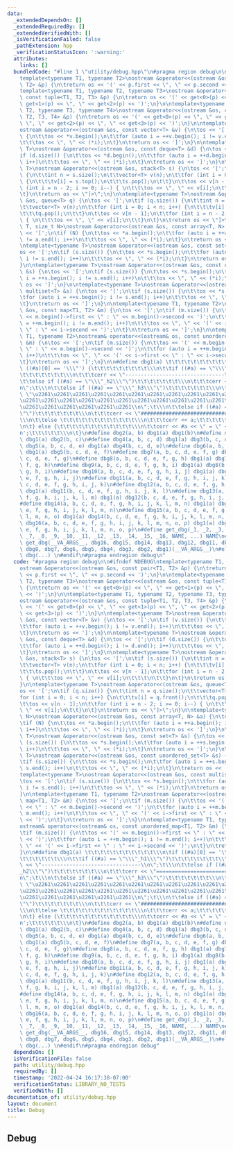 ```yaml
---
data:
  _extendedDependsOn: []
  _extendedRequiredBy: []
  _extendedVerifiedWith: []
  _isVerificationFailed: false
  _pathExtension: hpp
  _verificationStatusIcon: ':warning:'
  attributes:
    links: []
  bundledCode: "#line 1 \"utility/debug.hpp\"\n#pragma region debug\n\n#ifndef NDEBUG\n\
    template<typename T1, typename T2>\nostream &operator<<(ostream &os, const pair<T1,\
    \ T2> &p) {\n\treturn os << '(' << p.first << \", \" << p.second << ')';\n}\n\n\
    template<typename T1, typename T2, typename T3>\nostream &operator<<(ostream &os,\
    \ const tuple<T1, T2, T3> &p) {\n\treturn os << '(' << get<0>(p) << \", \" <<\
    \ get<1>(p) << \", \" << get<2>(p) << ')';\n}\n\ntemplate<typename T1, typename\
    \ T2, typename T3, typename T4>\nostream &operator<<(ostream &os, const tuple<T1,\
    \ T2, T3, T4> &p) {\n\treturn os << '(' << get<0>(p) << \", \" << get<1>(p) <<\
    \ \", \" << get<2>(p) << \", \" << get<3>(p) << ')';\n}\n\ntemplate<typename T>\n\
    ostream &operator<<(ostream &os, const vector<T> &v) {\n\tos << '[';\n\tif (v.size())\
    \ {\n\t\tos << *v.begin();\n\t\tfor (auto i = ++v.begin(); i != v.end(); i++)\n\
    \t\t\tos << \", \" << (*i);\n\t}\n\treturn os << ']';\n}\n\ntemplate<typename\
    \ T>\nostream &operator<<(ostream &os, const deque<T> &d) {\n\tos << '[';\n\t\
    if (d.size()) {\n\t\tos << *d.begin();\n\t\tfor (auto i = ++d.begin(); i != d.end();\
    \ i++)\n\t\t\tos << \", \" << (*i);\n\t}\n\treturn os << ']';\n}\n\ntemplate<typename\
    \ T>\nostream &operator<<(ostream &os, stack<T> s) {\n\tos << '[';\n\tif (s.size())\
    \ {\n\t\tint n = s.size();\n\t\tvector<T> v(n);\n\t\tfor (int i = 0; i < n; i++)\
    \ {\n\t\t\tv[i] = s.top();\n\t\t\ts.pop();\n\t\t}\n\t\tos << v[n - 1];\n\t\tfor\
    \ (int i = n - 2; i >= 0; i--) { \n\t\t\tos << \", \" << v[i];\n\t\t\t\n\t\t}\n\
    \t}\n\treturn os << \"]>\";\n}\n\ntemplate<typename T>\nostream &operator<<(ostream\
    \ &os, queue<T> q) {\n\tos << '[';\n\tif (q.size()) {\n\t\tint n = q.size();\n\
    \t\tvector<T> v(n);\n\t\tfor (int i = 0; i < n; i++) {\n\t\t\tv[i] = q.front();\n\
    \t\t\tq.pop();\n\t\t}\n\t\tos << v[n - 1];\n\t\tfor (int i = n - 2; i >= 0; i--)\
    \ { \n\t\t\tos << \", \" << v[i];\n\t\t}\n\t}\n\treturn os << \"]>\";\n}\n\ntemplate<typename\
    \ T, size_t N>\nostream &operator<<(ostream &os, const array<T, N> &a) {\n\tos\
    \ << '[';\n\tif (N) {\n\t\tos << *a.begin();\n\t\tfor (auto i = ++a.begin(); i\
    \ != a.end(); i++)\n\t\t\tos << \", \" << (*i);\n\t}\n\treturn os << ']';\n}\n\
    \ntemplate<typename T>\nostream &operator<<(ostream &os, const set<T> &s) {\n\t\
    os << '[';\n\tif (s.size()) {\n\t\tos << *s.begin();\n\t\tfor (auto i = ++s.begin();\
    \ i != s.end(); i++)\n\t\t\tos << \", \" << (*i);\n\t}\n\treturn os << ']';\n\
    }\n\ntemplate<typename T>\nostream &operator<<(ostream &os, const unordered_set<T>\
    \ &s) {\n\tos << '[';\n\tif (s.size()) {\n\t\tos << *s.begin();\n\t\tfor (auto\
    \ i = ++s.begin(); i != s.end(); i++)\n\t\t\tos << \", \" << (*i);\n\t}\n\treturn\
    \ os << ']';\n}\n\ntemplate<typename T>\nostream &operator<<(ostream &os, const\
    \ multiset<T> &s) {\n\tos << '[';\n\tif (s.size()) {\n\t\tos << *s.begin();\n\t\
    \tfor (auto i = ++s.begin(); i != s.end(); i++)\n\t\t\tos << \", \" << (*i);\n\
    \t}\n\treturn os << ']';\n}\n\ntemplate<typename T1, typename T2>\nostream &operator<<(ostream\
    \ &os, const map<T1, T2> &m) {\n\tos << '[';\n\tif (m.size()) {\n\t\tos << '('\
    \ << m.begin()->first << \" : \" << m.begin()->second << ')';\n\t\tfor (auto i\
    \ = ++m.begin(); i != m.end(); i++)\n\t\t\tos << \", \" << '(' << i->first <<\
    \ \" : \" << i->second << ')';\n\t}\n\treturn os << ']';\n}\n\ntemplate<typename\
    \ T1, typename T2>\nostream& operator<<(ostream& os, const unordered_map<T1, T2>\
    \ &m) {\n\tos << '[';\n\tif (m.size()) {\n\t\tos << '(' << m.begin()->first <<\
    \ \" : \" << m.begin()->second << ')';\n\t\tfor (auto i = ++m.begin(); i != m.end();\
    \ i++)\n\t\t\tos << \", \" << '(' << i->first << \" : \" << i->second << ')';\n\
    \t}\n\treturn os << ']';\n}\n\n#define dbg1(a) \t\t\t\t\t\t\t\t\t\t\t\\\n\tif\
    \ ((#a)[0] == '\\\"') {\t\t\t\t\t\t\t\t\t\\\n\t\tif ((#a) == \"\\\"_h1\\\"\")\t\
    \t\t\t\t\t\t\t\\\n\t\t\tcerr << \"--------------------------------\\n\";\t\\\n\
    \t\telse if ((#a) == \"\\\"_h2\\\"\")\t\t\t\t\t\t\t\\\n\t\t\tcerr << \"================================\\\
    n\";\t\\\n\t\telse if ((#a) == \"\\\"_h3\\\"\")\t\t\t\t\t\t\t\\\n\t\t\tcerr <<\
    \ \"\u2261\u2261\u2261\u2261\u2261\u2261\u2261\u2261\u2261\u2261\u2261\u2261\u2261\
    \u2261\u2261\u2261\u2261\u2261\u2261\u2261\u2261\u2261\u2261\u2261\u2261\u2261\
    \u2261\u2261\u2261\u2261\u2261\u2261\\n\";\t\\\n\t\telse if ((#a) == \"\\\"_h4\\\
    \"\")\t\t\t\t\t\t\t\\\n\t\t\tcerr << \"################################\\n\";\t\
    \\\n\t\telse \t\t\t\t\t\t\t\t\t\t\t\t\\\n\t\t\tcerr << a;\t\t\t\t\t\t\t\t\t\t\\\
    \n\t} else {\t\t\t\t\t\t\t\t\t\t\t\t\\\n\t\tcerr << #a << \" = \" << a << '\\\
    n';\t\t\t\t\t\\\n\t}\n#define dbg2(a, b) dbg1(a) dbg1(b)\n#define dbg3(a, b, c)\
    \ dbg1(a) dbg2(b, c)\n#define dbg4(a, b, c, d) dbg1(a) dbg3(b, c, d)\n#define\
    \ dbg5(a, b, c, d, e) dbg1(a) dbg4(b, c, d, e)\n#define dbg6(a, b, c, d, e, f)\
    \ dbg1(a) dbg5(b, c, d, e, f)\n#define dbg7(a, b, c, d, e, f, g) dbg1(a) dbg6(b,\
    \ c, d, e, f, g)\n#define dbg8(a, b, c, d, e, f, g, h) dbg1(a) dbg7(b, c, d, e,\
    \ f, g, h)\n#define dbg9(a, b, c, d, e, f, g, h, i) dbg1(a) dbg8(b, c, d, e, f,\
    \ g, h, i)\n#define dbg10(a, b, c, d, e, f, g, h, i, j) dbg1(a) dbg9(b, c, d,\
    \ e, f, g, h, i, j)\n#define dbg11(a, b, c, d, e, f, g, h, i, j, k) dbg1(a) dbg10(b,\
    \ c, d, e, f, g, h, i, j, k)\n#define dbg12(a, b, c, d, e, f, g, h, i, j, k, l)\
    \ dbg1(a) dbg11(b, c, d, e, f, g, h, i, j, k, l)\n#define dbg13(a, b, c, d, e,\
    \ f, g, h, i, j, k, l, m) dbg1(a) dbg12(b, c, d, e, f, g, h, i, j, k, l, m)\n\
    #define dbg14(a, b, c, d, e, f, g, h, i, j, k, l, m, n) dbg1(a) dbg13(b, c, d,\
    \ e, f, g, h, i, j, k, l, m, n)\n#define dbg15(a, b, c, d, e, f, g, h, i, j, k,\
    \ l, m, n, o) dbg1(a) dbg14(b, c, d, e, f, g, h, i, j, k, l, m, n, o)\n#define\
    \ dbg16(a, b, c, d, e, f, g, h, i, j, k, l, m, n, o, p) dbg1(a) dbg15(b, c, d,\
    \ e, f, g, h, i, j, k, l, m, n, o, p)\n#define get_dbg(_1, _2, _3, _4, _5, _6,\
    \ _7, _8, _9, _10, _11, _12, _13, _14, _15, _16, NAME, ...) NAME\n#define dbg(...)\
    \ get_dbg(__VA_ARGS__, dbg16, dbg15, dbg14, dbg13, dbg12, dbg11, dbg10, dbg9,\
    \ dbg8, dbg7, dbg6, dbg5, dbg4, dbg3, dbg2, dbg1)(__VA_ARGS__)\n#else\n#define\
    \ dbg(...) \n#endif\n#pragma endregion debug\n"
  code: "#pragma region debug\n\n#ifndef NDEBUG\ntemplate<typename T1, typename T2>\n\
    ostream &operator<<(ostream &os, const pair<T1, T2> &p) {\n\treturn os << '('\
    \ << p.first << \", \" << p.second << ')';\n}\n\ntemplate<typename T1, typename\
    \ T2, typename T3>\nostream &operator<<(ostream &os, const tuple<T1, T2, T3> &p)\
    \ {\n\treturn os << '(' << get<0>(p) << \", \" << get<1>(p) << \", \" << get<2>(p)\
    \ << ')';\n}\n\ntemplate<typename T1, typename T2, typename T3, typename T4>\n\
    ostream &operator<<(ostream &os, const tuple<T1, T2, T3, T4> &p) {\n\treturn os\
    \ << '(' << get<0>(p) << \", \" << get<1>(p) << \", \" << get<2>(p) << \", \"\
    \ << get<3>(p) << ')';\n}\n\ntemplate<typename T>\nostream &operator<<(ostream\
    \ &os, const vector<T> &v) {\n\tos << '[';\n\tif (v.size()) {\n\t\tos << *v.begin();\n\
    \t\tfor (auto i = ++v.begin(); i != v.end(); i++)\n\t\t\tos << \", \" << (*i);\n\
    \t}\n\treturn os << ']';\n}\n\ntemplate<typename T>\nostream &operator<<(ostream\
    \ &os, const deque<T> &d) {\n\tos << '[';\n\tif (d.size()) {\n\t\tos << *d.begin();\n\
    \t\tfor (auto i = ++d.begin(); i != d.end(); i++)\n\t\t\tos << \", \" << (*i);\n\
    \t}\n\treturn os << ']';\n}\n\ntemplate<typename T>\nostream &operator<<(ostream\
    \ &os, stack<T> s) {\n\tos << '[';\n\tif (s.size()) {\n\t\tint n = s.size();\n\
    \t\tvector<T> v(n);\n\t\tfor (int i = 0; i < n; i++) {\n\t\t\tv[i] = s.top();\n\
    \t\t\ts.pop();\n\t\t}\n\t\tos << v[n - 1];\n\t\tfor (int i = n - 2; i >= 0; i--)\
    \ { \n\t\t\tos << \", \" << v[i];\n\t\t\t\n\t\t}\n\t}\n\treturn os << \"]>\";\n\
    }\n\ntemplate<typename T>\nostream &operator<<(ostream &os, queue<T> q) {\n\t\
    os << '[';\n\tif (q.size()) {\n\t\tint n = q.size();\n\t\tvector<T> v(n);\n\t\t\
    for (int i = 0; i < n; i++) {\n\t\t\tv[i] = q.front();\n\t\t\tq.pop();\n\t\t}\n\
    \t\tos << v[n - 1];\n\t\tfor (int i = n - 2; i >= 0; i--) { \n\t\t\tos << \",\
    \ \" << v[i];\n\t\t}\n\t}\n\treturn os << \"]>\";\n}\n\ntemplate<typename T, size_t\
    \ N>\nostream &operator<<(ostream &os, const array<T, N> &a) {\n\tos << '[';\n\
    \tif (N) {\n\t\tos << *a.begin();\n\t\tfor (auto i = ++a.begin(); i != a.end();\
    \ i++)\n\t\t\tos << \", \" << (*i);\n\t}\n\treturn os << ']';\n}\n\ntemplate<typename\
    \ T>\nostream &operator<<(ostream &os, const set<T> &s) {\n\tos << '[';\n\tif\
    \ (s.size()) {\n\t\tos << *s.begin();\n\t\tfor (auto i = ++s.begin(); i != s.end();\
    \ i++)\n\t\t\tos << \", \" << (*i);\n\t}\n\treturn os << ']';\n}\n\ntemplate<typename\
    \ T>\nostream &operator<<(ostream &os, const unordered_set<T> &s) {\n\tos << '[';\n\
    \tif (s.size()) {\n\t\tos << *s.begin();\n\t\tfor (auto i = ++s.begin(); i !=\
    \ s.end(); i++)\n\t\t\tos << \", \" << (*i);\n\t}\n\treturn os << ']';\n}\n\n\
    template<typename T>\nostream &operator<<(ostream &os, const multiset<T> &s) {\n\
    \tos << '[';\n\tif (s.size()) {\n\t\tos << *s.begin();\n\t\tfor (auto i = ++s.begin();\
    \ i != s.end(); i++)\n\t\t\tos << \", \" << (*i);\n\t}\n\treturn os << ']';\n\
    }\n\ntemplate<typename T1, typename T2>\nostream &operator<<(ostream &os, const\
    \ map<T1, T2> &m) {\n\tos << '[';\n\tif (m.size()) {\n\t\tos << '(' << m.begin()->first\
    \ << \" : \" << m.begin()->second << ')';\n\t\tfor (auto i = ++m.begin(); i !=\
    \ m.end(); i++)\n\t\t\tos << \", \" << '(' << i->first << \" : \" << i->second\
    \ << ')';\n\t}\n\treturn os << ']';\n}\n\ntemplate<typename T1, typename T2>\n\
    ostream& operator<<(ostream& os, const unordered_map<T1, T2> &m) {\n\tos << '[';\n\
    \tif (m.size()) {\n\t\tos << '(' << m.begin()->first << \" : \" << m.begin()->second\
    \ << ')';\n\t\tfor (auto i = ++m.begin(); i != m.end(); i++)\n\t\t\tos << \",\
    \ \" << '(' << i->first << \" : \" << i->second << ')';\n\t}\n\treturn os << ']';\n\
    }\n\n#define dbg1(a) \t\t\t\t\t\t\t\t\t\t\t\\\n\tif ((#a)[0] == '\\\"') {\t\t\t\
    \t\t\t\t\t\t\\\n\t\tif ((#a) == \"\\\"_h1\\\"\")\t\t\t\t\t\t\t\t\\\n\t\t\tcerr\
    \ << \"--------------------------------\\n\";\t\\\n\t\telse if ((#a) == \"\\\"\
    _h2\\\"\")\t\t\t\t\t\t\t\\\n\t\t\tcerr << \"================================\\\
    n\";\t\\\n\t\telse if ((#a) == \"\\\"_h3\\\"\")\t\t\t\t\t\t\t\\\n\t\t\tcerr <<\
    \ \"\u2261\u2261\u2261\u2261\u2261\u2261\u2261\u2261\u2261\u2261\u2261\u2261\u2261\
    \u2261\u2261\u2261\u2261\u2261\u2261\u2261\u2261\u2261\u2261\u2261\u2261\u2261\
    \u2261\u2261\u2261\u2261\u2261\u2261\\n\";\t\\\n\t\telse if ((#a) == \"\\\"_h4\\\
    \"\")\t\t\t\t\t\t\t\\\n\t\t\tcerr << \"################################\\n\";\t\
    \\\n\t\telse \t\t\t\t\t\t\t\t\t\t\t\t\\\n\t\t\tcerr << a;\t\t\t\t\t\t\t\t\t\t\\\
    \n\t} else {\t\t\t\t\t\t\t\t\t\t\t\t\\\n\t\tcerr << #a << \" = \" << a << '\\\
    n';\t\t\t\t\t\\\n\t}\n#define dbg2(a, b) dbg1(a) dbg1(b)\n#define dbg3(a, b, c)\
    \ dbg1(a) dbg2(b, c)\n#define dbg4(a, b, c, d) dbg1(a) dbg3(b, c, d)\n#define\
    \ dbg5(a, b, c, d, e) dbg1(a) dbg4(b, c, d, e)\n#define dbg6(a, b, c, d, e, f)\
    \ dbg1(a) dbg5(b, c, d, e, f)\n#define dbg7(a, b, c, d, e, f, g) dbg1(a) dbg6(b,\
    \ c, d, e, f, g)\n#define dbg8(a, b, c, d, e, f, g, h) dbg1(a) dbg7(b, c, d, e,\
    \ f, g, h)\n#define dbg9(a, b, c, d, e, f, g, h, i) dbg1(a) dbg8(b, c, d, e, f,\
    \ g, h, i)\n#define dbg10(a, b, c, d, e, f, g, h, i, j) dbg1(a) dbg9(b, c, d,\
    \ e, f, g, h, i, j)\n#define dbg11(a, b, c, d, e, f, g, h, i, j, k) dbg1(a) dbg10(b,\
    \ c, d, e, f, g, h, i, j, k)\n#define dbg12(a, b, c, d, e, f, g, h, i, j, k, l)\
    \ dbg1(a) dbg11(b, c, d, e, f, g, h, i, j, k, l)\n#define dbg13(a, b, c, d, e,\
    \ f, g, h, i, j, k, l, m) dbg1(a) dbg12(b, c, d, e, f, g, h, i, j, k, l, m)\n\
    #define dbg14(a, b, c, d, e, f, g, h, i, j, k, l, m, n) dbg1(a) dbg13(b, c, d,\
    \ e, f, g, h, i, j, k, l, m, n)\n#define dbg15(a, b, c, d, e, f, g, h, i, j, k,\
    \ l, m, n, o) dbg1(a) dbg14(b, c, d, e, f, g, h, i, j, k, l, m, n, o)\n#define\
    \ dbg16(a, b, c, d, e, f, g, h, i, j, k, l, m, n, o, p) dbg1(a) dbg15(b, c, d,\
    \ e, f, g, h, i, j, k, l, m, n, o, p)\n#define get_dbg(_1, _2, _3, _4, _5, _6,\
    \ _7, _8, _9, _10, _11, _12, _13, _14, _15, _16, NAME, ...) NAME\n#define dbg(...)\
    \ get_dbg(__VA_ARGS__, dbg16, dbg15, dbg14, dbg13, dbg12, dbg11, dbg10, dbg9,\
    \ dbg8, dbg7, dbg6, dbg5, dbg4, dbg3, dbg2, dbg1)(__VA_ARGS__)\n#else\n#define\
    \ dbg(...) \n#endif\n#pragma endregion debug"
  dependsOn: []
  isVerificationFile: false
  path: utility/debug.hpp
  requiredBy: []
  timestamp: '2022-04-24 16:17:38-07:00'
  verificationStatus: LIBRARY_NO_TESTS
  verifiedWith: []
documentation_of: utility/debug.hpp
layout: document
title: Debug
---
```


## Debug